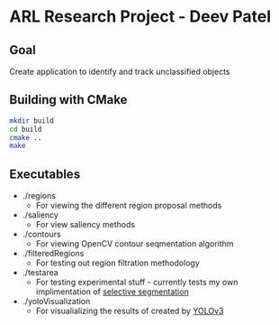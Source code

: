 # ARL Research Project - Deev Patel

## Goal
Create application to identify and track unclassified objects

## Building with CMake
```bash
mkdir build
cd build
cmake ..
make
```

## Executables
* ./regions 
  * For viewing the different region proposal methods
* ./saliency
  * For view saliency methods
* ./contours
  * For viewing OpenCV contour seqmentation algorithm
* ./filteredRegions
  * For testing out region filtration methodology
* ./testarea
  * For testing experimental stuff - currently tests my own implimentation of [selective segmentation](https://www.robots.ox.ac.uk/~vgg/rg/papers/sande_iccv11.pdf)
* ./yoloVisualization
  * For visualializing the results of created by [YOLOv3](https://github.com/pateldeev/editedYOLOv3)

